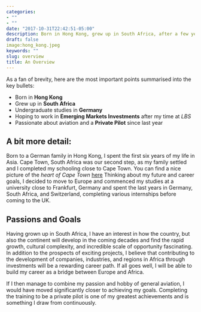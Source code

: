 ```yaml
---
categories:
- ""
- ""
date: "2017-10-31T22:42:51-05:00"
description: Born in Hong Kong, grew up in South Africa, after a few years in Germany I found my way to London.
draft: false
image:hong_kong.jpeg
keywords: ""
slug: overview
title: An Overview
---
```


As a fan of brevity, here are the most important points summarised into the key bullets:

* Born in **Hong Kong**
* Grew up in **South Africa**
* Undergraduate studies in **Germany**
* Hoping to work in **Emerging Markets Investments** after my time at *LBS*
* Passionate about aviation and a **Private Pilot** since last year

## A bit more detail:

Born to a German family in Hong Kong, I spent the first six years of my life in Asia. Cape Town, South Africa was our second step, as my family settled and I completed my schooling close to Cape Town. You can find a nice picture of the _heart of Cape Town_ [here][1] Thinking about my future and career goals, I decided to move to Europe and commenced my studies at a university close to Frankfurt, Germany and spent the last years in Germany, South Africa, and Switzerland, completing various internships before coming to the UK.

## Passions and Goals

Having grown up in South Africa, I have an interest in how the country, but also the continent will develop in the coming decades and find the rapid growth, cultural complexity, and incredible scale of opportunity fascinating. In addition to the prospects of exciting projects, I believe that contributing to the development of companies, industries, and regions in Africa through investments will be a rewarding career path. If all goes well, I will be able to build my career as a bridge between Europe and Africa.

If I then manage to combine my passion and hobby of general aviation, I would have moved significantly closer to achieving my goals. Completing the training to be a private pilot is one of my greatest achievements and is something I draw from continuously.  

[1]:https://www.google.com/search?q=cape+town&sxsrf=ALeKk01NngDhjNkRBKYG8RZDERPWejsgeQ:1600080960631&tbm=isch&source=iu&ictx=1&fir=Jbb6xdnlRVRCwM%252CiduKzNO_E2_CxM%252C%252Fm%252F01yj2&vet=1&usg=AI4_-kRHUSdRK8B7B_XUakfmA0wHZrGk0A&sa=X&ved=2ahUKEwihrpSKvujrAhVPTcAKHVJYAUEQ_B16BAgEEAM#imgrc=Jbb6xdnlRVRCwM